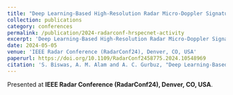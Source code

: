 ```yaml
---
title: "Deep Learning-Based High-Resolution Radar Micro-Doppler Signature Reconstruction for Enhanced Activity Recognition"
collection: publications
category: conferences
permalink: /publication/2024-radarconf-hrspecnet-activity
excerpt: 'Deep Learning-Based High-Resolution Radar Micro-Doppler Signature Reconstruction for Enhanced Activity Recognition presented at IEEE Radar Conference (RadarConf24), Denver, CO, USA.'
date: 2024-05-05
venue: 'IEEE Radar Conference (RadarConf24), Denver, CO, USA'
paperurl: https://doi.org/10.1109/RadarConf2458775.2024.10548969
citation: 'S. Biswas, A. M. Alam and A. C. Gurbuz, "Deep Learning-Based High-Resolution Radar Micro-Doppler Signature Reconstruction for Enhanced Activity Recognition," in <i>RadarConf24</i>, Denver, CO, USA, 2024.'
---
```


Presented at **IEEE Radar Conference (RadarConf24), Denver, CO, USA**.

